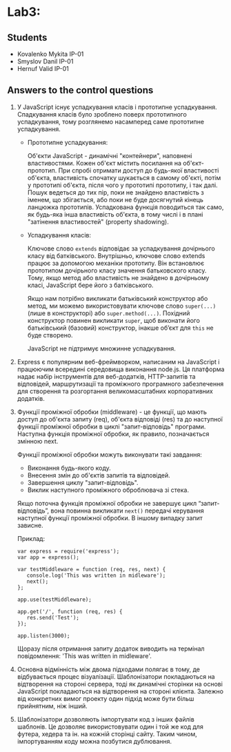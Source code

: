 # Lab3:
## Students
- Kovalenko Mykita IP-01
- Smyslov Danil IP-01
- Hernuf Valid IP-01

## Answers to the control questions
1.  У JavaScript існує успадкування класів і прототипне успадкування. Спадкування класів було зроблено поверх прототипного успадкування, тому розглянемо насамперед саме прототипне успадкування.
      - Прототипне успадкування: 
      
         Об'єкти JavaScript - динамічні "контейнери", наповнені властивостями. Кожен об'єкт містить посилання на об'єкт-прототип. При спробі отримати доступ до будь-якої властивості об'єкта, властивість спочатку шукається в самому об'єкті, потім у прототипі об'єкта, після чого у прототипі прототипу, і так далі. Пошук ведеться до тих пір, поки не знайдено властивість з іменем, що збігається, або поки не буде досягнутий кінець ланцюжка прототипів. Успадкована функція поводиться так само, як будь-яка інша властивість об'єкта, в тому числі і в плані "затінення властивостей" (property shadowing).

      - Успадкування класів:

         Ключове слово `extends` відповідає за успадкування дочірнього класу від батківського. Внутрішньо, ключове слово extends працює за допомогою механіки прототипу. Він встановлює прототипом дочірьного класу значення батьковского класу. Тому, якщо метод або властивість не знайдено в дочірньому класі, JavaScript бере його з батківського.
         
         Якщо нам потрібно викликати батьківський конструктор або метод, ми можемо використовувати ключове слово `super(...)` (лише в конструкторі) або `super.method(...)`. Похідний конструктор повинен викликати `super`, щоб виконати його батьківський (базовий) конструктор, інакше об’єкт для `this` не буде створено.

         JavaScript не підтримує множинне успадкування.
2. Express є популярним веб-фреймворком, написаним на JavaScript і працюючим всередині середовища виконання node.js. Ця платформа надає набір інструментів для веб-додатків, HTTP-запитів та відповідей, маршрутизації та проміжного програмного забезпечення для створення та розгортання великомасштабних корпоративних додатків.

3. Функції проміжної обробки (middleware) - це функції, що мають доступ до об'єкта запиту (req), об'єкта відповіді (res) та до наступної функції проміжної обробки в циклі "запит-відповідь" програми. Наступна функція проміжної обробки, як правило, позначається змінною next.
   
   Функції проміжної обробки можуть виконувати такі завдання:
   - Виконання будь-якого коду. 
   - Внесення змін до об'єктів запитів та відповідей.
   - Завершення циклу "запит-відповідь".
   - Виклик наступного проміжного оброблювача зі стека.
   
   Якщо поточна функція проміжної обробки не завершує цикл “запит-відповідь”, вона повинна викликати `next()` передачі керування наступної функції проміжної обробки. В іншому випадку запит зависне.
   
   Приклад:
   ```
   var express = require('express');
   var app = express();

   var testMiddleware = function (req, res, next) {
      console.log('This was written in midleware');
      next();
   };

   app.use(testMiddleware);

   app.get('/', function (req, res) {
      res.send('Test');
   });

   app.listen(3000);
   ```
   Щоразу після отримання запиту додаток виводить на термінал повідомлення: 'This was written in midleware'.
4. Основна відмінність між двома підходами полягає в тому, де відбувається процес візуалізації. Шаблонізатори покладаються на відтворення на стороні сервера, тоді як динамічні сторінки на основі JavaScript покладаються на відтворення на стороні клієнта. Залежно від конкретних вимог проекту один підхід може бути більш прийнятним, ніж інший.
5. Шаблонізатори дозволяють імпортувати код з інших файлів шаблонів. Це дозволяє використовувати один і той же код для футера, хедера та ін. на кожній сторінці сайту. Таким чином, імпортуванням коду можна позбутися дублювання.

 
